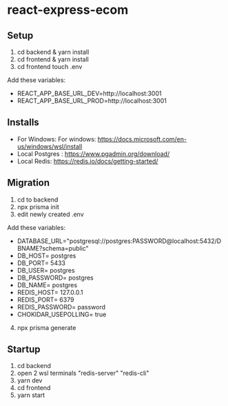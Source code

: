 # react-express-ecom

## Setup

1. cd backend & yarn install
2. cd frontend & yarn install  
3. cd frontend touch .env 

Add these variables:
- REACT_APP_BASE_URL_DEV=http://localhost:3001
- REACT_APP_BASE_URL_PROD=http://localhost:3001

## Installs

- For Windows: For windows: https://docs.microsoft.com/en-us/windows/wsl/install
- Local Postgres : https://www.pgadmin.org/download/
- Local Redis: https://redis.io/docs/getting-started/

## Migration

1. cd to backend
2. npx prisma init
3. edit newly created .env

Add these variables:

- DATABASE_URL="postgresql://postgres:PASSWORD@localhost:5432/DBNAME?schema=public"
- DB_HOST= postgres
- DB_PORT= 5433
- DB_USER= postgres
- DB_PASSWORD= postgres
- DB_NAME= postgres
- REDIS_HOST= 127.0.0.1
- REDIS_PORT= 6379
- REDIS_PASSWORD= password
- CHOKIDAR_USEPOLLING= true

4. npx prisma generate

## Startup

1. cd backend
2. open 2 wsl terminals "redis-server" "redis-cli"
3. yarn dev
4. cd frontend 
5. yarn start



